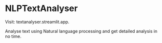 # NLPTextAnalyser

Visit:    textanalyser.streamlit.app.

Analyse text using Natural language processing and get detailed analysis in no time.
